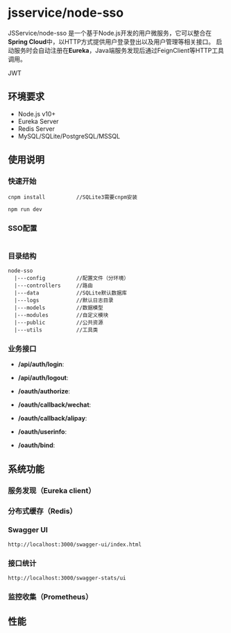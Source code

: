 jsservice/node-sso
===============

JSService/node-sso 是一个基于Node.js开发的用户微服务，它可以整合在**Spring Cloud**中，以HTTP方式提供用户登录登出以及用户管理等相关接口。
启动服务时会自动注册在**Eureka**，Java端服务发现后通过FeignClient等HTTP工具调用。

JWT

## 环境要求

* Node.js v10+
* Eureka Server
* Redis Server
* MySQL/SQLite/PostgreSQL/MSSQL

## 使用说明

### 快速开始
  ```
  cnpm install          //SQLite3需要cnpm安装
  
  npm run dev
  ```

### SSO配置
  ```
  
  ```

### 目录结构
  ```
  node-sso
    |---config          //配置文件（分环境）
    |---controllers     //路由
    |---data            //SQLite默认数据库
    |---logs            //默认日志目录
    |---models          //数据模型
    |---modules         //自定义模块
    |---public          //公共资源
    |---utils           //工具类
  ```
### 业务接口

* **/api/auth/login**:

* **/api/auth/logout**:

* **/oauth/authorize**:

* **/oauth/callback/wechat**:

* **/oauth/callback/alipay**:

* **/oauth/userinfo**:

* **/oauth/bind**:

## 系统功能

### 服务发现（Eureka client）

### 分布式缓存（Redis）

### Swagger UI
  ```
  http://localhost:3000/swagger-ui/index.html
  ```

### 接口统计
  ```
  http://localhost:3000/swagger-stats/ui
  ```

### 监控收集（Prometheus）


## 性能

